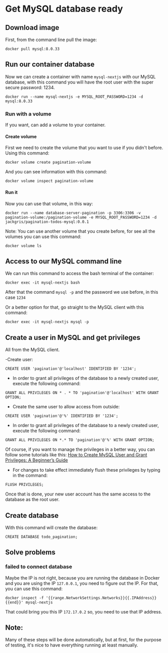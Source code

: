 # Get MySQL database ready

## Download image

First, from the command line pull the image:

```
docker pull mysql:8.0.33
```

## Run our container database

Now we can create a container with name `mysql-nextjs` with our MySQL database, with this command you will have the root user with the super secure password: 1234.
```
docker run --name mysql-nextjs -e MYSQL_ROOT_PASSWORD=1234 -d mysql:8.0.33
```

### Run with a volume

If you want, can add a volume to your container.

#### Create volume

First we need to create the volume that you want to use if you didn't before. Using this command:

```
docker volume create pagination-volume
```

And you can see information with this command:

```
docker volume inspect pagination-volume
```

#### Run it

Now you can use that volume, in this way:
```
docker run --name database-server-pagination -p 3306:3306 -v pagination-volume:/pagination-volume -e MYSQL_ROOT_PASSWORD=1234 -d jackgris/pagination-todos-mysql:0.0.1
```

Note: You can use another volume that you create before, for see all the volumes you can use this command:
```
docker volume ls
```


## Access to our MySQL command line

We can run this command to access the bash terminal of the container:
```
docker exec -it mysql-nextjs bash
```

After that the command `mysql -p` and the password we use before, in this case `1234`

Or a better option for that, go straight to the MySQL client with this command:

```
docker exec -it mysql-nextjs mysql -p
```

## Create a user in MySQL and get privileges

All from the MySQL client.

-Create user:
```
CREATE USER 'pagination'@'localhost' IDENTIFIED BY '1234';
```

- In order to grant all privileges of the database to a newly created user, execute the following command:

```
GRANT ALL PRIVILEGES ON * . * TO 'pagination'@'localhost' WITH GRANT OPTION;
```

- Create the same user to allow access from outside:

```
CREATE USER 'pagination'@'%' IDENTIFIED BY '1234';
```

- In order to grant all privileges of the database to a newly created user, execute the following command:

```
GRANT ALL PRIVILEGES ON *.* TO 'pagination'@'%' WITH GRANT OPTION;
```

Of course, if you want to manage the privileges in a better way, you can follow some tutorials like this:
[How to Create MySQL User and Grant Privileges: A Beginner’s Guide](https://www.hostinger.com/tutorials/mysql/how-create-mysql-user-and-grant-permissions-command-line)

- For changes to take effect immediately flush these privileges by typing in the command:

```
FLUSH PRIVILEGES;
```

Once that is done, your new user account has the same access to the database as the root user.

## Create database

With this command will create the database:

```
CREATE DATABASE todo_pagination;
```

## Solve problems

### failed to connect database

Maybe the IP is not right, because you are running the database in Docker and you are using the IP `127.0.0.1`, you need to figure out the IP. For that, you can use this command:

```
docker inspect -f '{{range.NetworkSettings.Networks}}{{.IPAddress}}{{end}}' mysql-nextjs
```
That could bring you this IP `172.17.0.2` so, you need to use that IP address.

## Note:

Many of these steps will be done automatically, but at first, for the purpose of testing, it's nice to have everything running at least manually.
